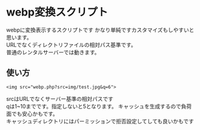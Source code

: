 # webp変換スクリプト
webpに変換表示するスクリプトです かなり単純ですカスタマイズもしやすいと思います。  
URLでなくディレクトリファイルの相対パス基準です。  
普通のレンタルサーバーでは動きます。  

## 使い方
```
<img src="webp.php?src=img/test.jpg&q=6">
```
srcはURLでなくサーバー基準の相対パスです  
qは1~10までです。指定しないと5となります。
キャッシュを生成するので負荷面でも安心かもです。  
キャッシュディレクトリにはパーミッションで拒否設定してしても良いかもです